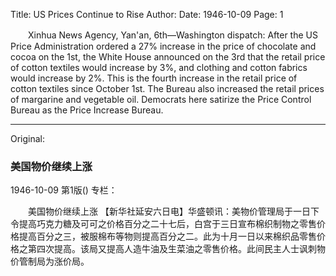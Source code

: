 Title: US Prices Continue to Rise
Author:
Date: 1946-10-09
Page: 1

　　Xinhua News Agency, Yan'an, 6th—Washington dispatch: After the US Price Administration ordered a 27% increase in the price of chocolate and cocoa on the 1st, the White House announced on the 3rd that the retail price of cotton textiles would increase by 3%, and clothing and cotton fabrics would increase by 2%. This is the fourth increase in the retail price of cotton textiles since October 1st. The Bureau also increased the retail prices of margarine and vegetable oil. Democrats here satirize the Price Control Bureau as the Price Increase Bureau.



<hr /> 

Original: 


### 美国物价继续上涨

1946-10-09
第1版()
专栏：

　　美国物价继续上涨
    【新华社延安六日电】华盛顿讯：美物价管理局于一日下令提高巧克力糖及可可之价格百分之二十七后，白宫于三日宣布棉织制物之零售价格提高百分之三，被服棉布等物则提高百分之二。此为十月一日以来棉织品零售价格之第四次提高。该局又提高人造牛油及生菜油之零售价格。此间民主人士讽刺物价管制局为涨价局。

